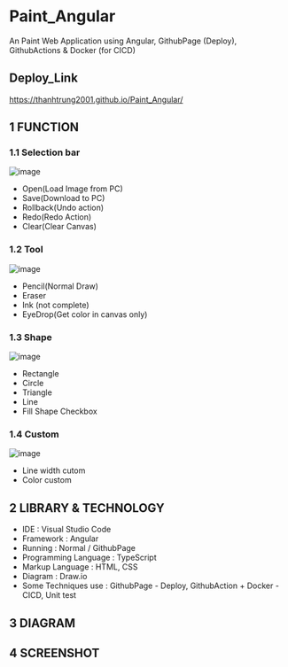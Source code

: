 # Paint_Angular
An Paint Web Application using Angular, GithubPage (Deploy), GithubActions & Docker (for CICD)
## Deploy_Link
<a>https://thanhtrung2001.github.io/Paint_Angular/</a>

## 1 FUNCTION

### 1.1 Selection bar
![image](https://github.com/ThanhTrung2001/Paint_Angular/assets/75150646/6153ca27-2dc4-4981-b6cf-e88a576e6730)
<ul>
<li>Open(Load Image from PC)</li>
<li>Save(Download to PC)</li>
<li>Rollback(Undo action)</li>
<li>Redo(Redo Action)</li>
<li>Clear(Clear Canvas)</li>
</ul>

### 1.2 Tool
![image](https://github.com/ThanhTrung2001/Paint_Angular/assets/75150646/4e735752-621c-4102-8f87-6e6f654983d7)

<ul>
<li>Pencil(Normal Draw)</li>
<li>Eraser</li>
<li>Ink (not complete)</li>
<li>EyeDrop(Get color in canvas only)</li>
</ul>

### 1.3 Shape
![image](https://github.com/ThanhTrung2001/Paint_Angular/assets/75150646/12a2fe2e-833e-4a4e-9cac-1f7e54776e8b)

<ul>
<li>Rectangle</li>
<li>Circle</li>
<li>Triangle</li>
<li>Line</li>
<li>Fill Shape Checkbox</li>
</ul>

### 1.4 Custom
![image](https://github.com/ThanhTrung2001/Paint_Angular/assets/75150646/802a229e-002c-4d61-bf76-7cde5a4e55ef)

<ul>
<li>Line width cutom</li>
<li>Color custom</li>
</ul>

## 2 LIBRARY & TECHNOLOGY
<ul>
  <li>IDE : Visual Studio Code</li>
  <li>Framework : Angular</li>
  <li>Running : Normal / GithubPage </li>
  <li>Programming Language : TypeScript</li>
  <li>Markup Language : HTML, CSS</li>
  <li>Diagram : Draw.io</li>
  <li>Some Techniques use : GithubPage - Deploy, GithubAction + Docker - CICD, Unit test</li>
 </ul>
 
## 3 DIAGRAM
<ul>
<!--   <li>UseCase Diagram - User </li>
  <img width="700" height="700" src="https://github.com/ThanhTrung2001/OnlineBookShop/assets/75150646/1d3ed45a-57c4-404b-a7e2-65a950f4aa26">
  <li>UseCase Diagram -Admin & Staff </li>
  <img width="700" height="700" src="https://github.com/ThanhTrung2001/OnlineBookShop/assets/75150646/1d3ed45a-57c4-404b-a7e2-65a950f4aa26">
  <li>Activity Diagrams</li>
  <img width="700" height="700" src="https://github.com/ThanhTrung2001/OnlineBookShop/assets/75150646/9311f40e-0fa4-4ac6-896a-f51c9ec0de82">
  <li>Sequence Diagram</li>
  <img width="800" height="600" src="https://github.com/ThanhTrung2001/OnlineBookShop/assets/75150646/6998a653-9569-4161-ba3c-0395d9b6bb09"> -->
</ul>

## 4 SCREENSHOT

<!-- <ul>
  <li>Login/SignUp</li>
    <img width="700" height="500" src=https://github.com/ThanhTrung2001/OnlineBookShop/assets/75150646/688088ac-71b7-4c40-93b7-59b668203d7d>
    <img width="700" height="500" src=https://github.com/ThanhTrung2001/OnlineBookShop/assets/75150646/9386fb86-961a-4328-a850-c8d72599cdf9>
  <li>Profile</li>
    <img width="700" height="500" src=https://github.com/ThanhTrung2001/OnlineBookShop/assets/75150646/ef772ade-876e-4ac5-8f81-92ca47eb80d7>
    <img width="700" height="500" src=https://github.com/ThanhTrung2001/OnlineBookShop/assets/75150646/ba3ba7cd-8ad9-4d1d-869b-32767d681502>
    <img width="700" height="500" src=https://github.com/ThanhTrung2001/OnlineBookShop/assets/75150646/d1cd4345-ba96-4d26-9a7e-05b00f15b9a5>
    <img width="700" height="500" src=https://github.com/ThanhTrung2001/OnlineBookShop/assets/75150646/b6a0e5a5-e9a2-48c3-b752-a44d3b7b5869>
  <li>Cart</li>
    <img width="700" height="500" src=https://github.com/ThanhTrung2001/OnlineBookShop/assets/75150646/290c46b7-48ac-4779-854d-0b1d484e7e61>
    <img width="700" height="500" src=https://github.com/ThanhTrung2001/OnlineBookShop/assets/75150646/9159388f-c7dd-4446-9a07-4eb948b472d2>
</ul> -->
